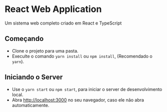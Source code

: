 # React Web Application

Um sistema web completo criado em React e TypeScript

## Começando

 - Clone o projeto para uma pasta.
 - Execulte o comando `yarn install` ou `npm install`, (Recomendado o `yarn`).

## Iniciando o Server

- Use o `yarn start` ou `npm start`, para iniciar o server de desenvolvimento local.
- Abra [http://localhost:3000](http://localhost:3000) no seu navegador, caso ele não abra automaticamente.
